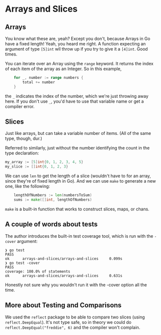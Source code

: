 # Arrays and Slices

## Arrays

You know what these are, yeah? Except you don't, because Arrays in Go have a fixed length! Yeah, you heard me right. A function expecting an argument of type `[5]int` wll throw up if you try to give it a `[4]int`. Good times.

You can iterate over an Array using the `range` keyword. It returns the index of each item of the array as an Integer. So in this example, 

```go
	for _, number := range numbers {
		total += number
	}
```

the `_` indicates the index of the number, which we're just throwing away here. If you don't use `_`, you'd have to use that variable name or get a compiler error.


## Slices

Just like arrays, but can take a variable number of items. (All of the same type, though, dur.)

Referred to similarly, just without the number identifying the count in the type declaration:

```go
my_array := [5]int{0, 1, 2, 3, 4, 5}
my_slice := []int{0, 1, 2, 3}
```

We can use `len`  to get the length of a slice (wouldn't have to for an array, since they're of fixed length in Go).  And we can use `make` to generate a new one, like the following:

```go
    lengthOfNumbers := len(numbersToSum)
    sums := make([]int, lengthOfNumbers)
```

`make` is a built-in function that works to construct slices, maps, or chans. 
## A couple of words about tests

The author introduces the built-in test coverage tool, which is run with the `-cover` argument:

```
❯ go test
PASS
ok      arrays-and-slices/arrays-and-slices     0.099s
❯ go test -cover
PASS
coverage: 100.0% of statements
ok      arrays-and-slices/arrays-and-slices     0.631s
```

Honestly not sure why you wouldn't run it with the -cover option all the time.

## More about Testing and Comparisons

We used the `reflect` package to be able to compare two slices (using `reflect.DeepEqual`). It's not type safe, so in theory we could do `reflect.DeepEqual("freddie", 6)` and the compiler won't complain.




